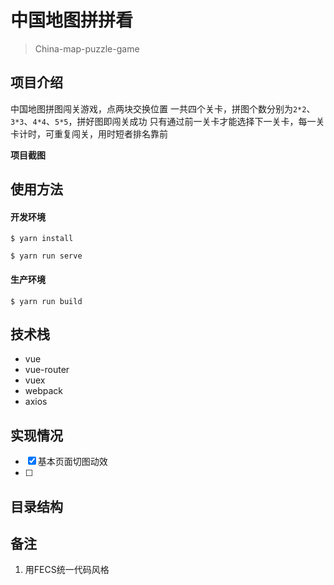 # 中国地图拼拼看

> China-map-puzzle-game

## 项目介绍
中国地图拼图闯关游戏，点两块交换位置
一共四个关卡，拼图个数分别为`2*2`、`3*3`、`4*4`、`5*5`，拼好图即闯关成功
只有通过前一关卡才能选择下一关卡，每一关卡计时，可重复闯关，用时短者排名靠前

**项目截图**


## 使用方法
#### 开发环境

~~~
$ yarn install

$ yarn run serve
~~~



#### 生产环境
~~~
$ yarn run build
~~~



## 技术栈
* vue
* vue-router
* vuex
* webpack
* axios

## 实现情况

- [x] 基本页面切图动效
- [ ] 

## 目录结构

## 备注
1. 用FECS统一代码风格
